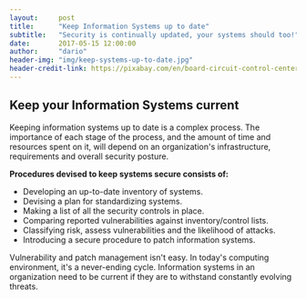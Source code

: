 ```yaml
---
layout:     post
title:      "Keep Information Systems up to date"
subtitle:   "Security is continually updated, your systems should too!"
date:       2017-05-15 12:00:00
author:     "dario"
header-img: "img/keep-systems-up-to-date.jpg"
header-credit-link: https://pixabay.com/en/board-circuit-control-center-780321/
---
```



## Keep your Information Systems current
Keeping information systems up to date is a complex process. The importance of each stage of the process, and the amount of time and resources spent on it, will depend on an organization's infrastructure, requirements and overall security posture.  

**Procedures devised to keep systems secure consists of:**

* Developing an up-to-date inventory of systems.
* Devising a plan for standardizing systems.
* Making a list of all the security controls in place.
* Comparing reported vulnerabilities against inventory/control lists.
* Classifying risk, assess vulnerabilities and the likelihood of attacks.
* Introducing a secure procedure to patch information systems.

Vulnerability and patch management isn't easy. In today's computing environment, it's a never-ending cycle. Information systems in an organization need to be current if they are to withstand constantly evolving threats.

